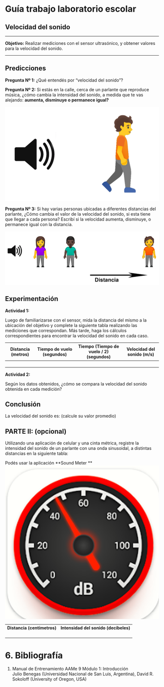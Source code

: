 # Guía trabajo laboratorio escolar


## Velocidad del sonido

---


**Objetivo:** Realizar mediciones con el sensor ultrasónico, y obtener valores para la velocidad del sonido.


---


## Predicciones

**Pregunta Nº 1:** ¿Qué entendés por “velocidad del sonido”?

**Pregunta Nº 2:** Si estás en la calle, cerca de un parlante que reproduce música, ¿cómo cambia la intensidad del sonido, a medida que te vas alejando: **aumenta, disminuye o permanece igual?**


![alt_text](images/image1.png "image_tooltip")


**Pregunta Nº 3:**  Si hay varias personas ubicadas a diferentes distancias del parlante, ¿Cómo cambia el valor de la velocidad del sonido, si esta tiene que llegar a cada persona? Escribí si la velocidad aumenta, disminuye, o permanece igual con la distancia.


![alt_text](images/image3.png "image_tooltip")


 


## Experimentación

**Actividad 1:** 

Luego de familiarizarse con el sensor, mida la distancia del mismo a la ubicación del objetivo y complete la siguiente tabla realizando las mediciones que correspondan. Más tarde, haga los cálculos correspondientes para encontrar la velocidad del sonido en cada caso.



| **Distancia** (metros) | **Tiempo de vuelo** (segundos) | **Tiempo (Tiempo de vuelo / 2)** (segundos) | **Velocidad del sonido** (m/s) |
|------|------|------|------|
|      |      |      |      |
|      |      |      |      |
|      |      |      |      |
|      |      |      |      |


**Actividad 2:**

 Según los datos obtenidos, ¿cómo se compara la velocidad del sonido obtenida en cada medición?


## Conclusión

La velocidad del sonido es: (calcule su valor promedio)


## PARTE II: (opcional)

Utilizando una aplicación de celular y una cinta métrica, registre la intensidad del sonido de un parlante con una onda sinusoidal, a distintas distancias en la siguiente tabla:

Podés usar la aplicación **Sound Meter **
![alt_text](images/image2.png "image_tooltip")



<table>
  <tr>
   <td><strong>Distancia (centímetros)</strong>
   </td>
   <td><strong>Intensidad del sonido (decibeles)</strong>
   </td>
  </tr>
  <tr>
   <td>
   </td>
   <td>
   </td>
  </tr>
  <tr>
   <td>
   </td>
   <td>
   </td>
  </tr>
  <tr>
   <td>
   </td>
   <td>
   </td>
  </tr>
  <tr>
   <td>
   </td>
   <td>
   </td>
  </tr>
</table>





# 6. Bibliografía



1. Manual de Entrenamiento AAMe 9 Módulo 1: Introducción \
Julio Benegas (Universidad Nacional de San Luis, Argentina), David R. Sokoloff (University of Oregon, USA)
